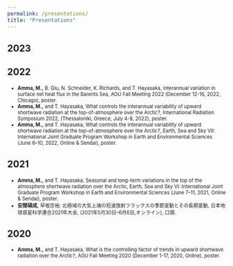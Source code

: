 ```yaml
---
permalink: /presentations/
title: "Presentations"
---
```


## 2023

## 2022
<ul>
  <span style="font-size: 80%"><li> <strong>Amma, M.,</strong> B. Qiu, N. Schneider, K. Richards, and T. Hayasaka, Interannual variation in surface net heat flux in the Barents Sea, AGU Fall Meeting 2022 (December 12-16, 2022, Chicago), poster.</li></span>
  <span style="font-size: 80%"><li> <strong>Amma, M.,</strong> and T. Hayasaka, What controls the interannual variability of upward shortwave radiation at the top-of-atmosphere over the Arctic?, International Radiation Symposium 2022, (Thessaloniki, Greece, July 4-8, 2022), poster.</li></span>
  <span style="font-size: 80%"><li> <strong>Amma, M.,</strong> and T. Hayasaka, What controls the interannual variability of upward shortwave radiation at the top-of-atmosphere over the Arctic?, Earth, Sea and Sky VII: International Joint Graduate Program Workshop in Earth and Environmental Sciences (June 6–10, 2022, Online & Sendai), poster.</li></span>
</ul>

## 2021
<ul>
  <span style="font-size: 80%"><li> <strong>Amma, M.,</strong> and T. Hayasaka, Seasonal and long-term variations in the top of the atmosphere shortwave radiation over the Arctic, Earth, Sea and Sky VI: International Joint Graduate Program Workshop in Earth and Environmental Sciences (June 7–11, 2021, Online & Sendai), poster.</li></span>
  <span style="font-size: 80%"><li> <strong>安間碩成,</strong> 早坂忠裕: 北極域の大気上端の短波放射フラックスの季節変動とその長期変動, 日本地球惑星科学連合2021年大会, (2021年5月30日–6月6日,オンライン), 口頭.</li></span>
</ul>

## 2020
<ul>
  <span style="font-size: 80%"><li> <strong>Amma, M.,</strong> and T. Hayasaka, What is the controlling factor of trends in upward shortwave radiation over the Arctic?, AGU Fall Meeting 2020 (December 1-17, 2020, Online), poster.</li></span>
</ul>
